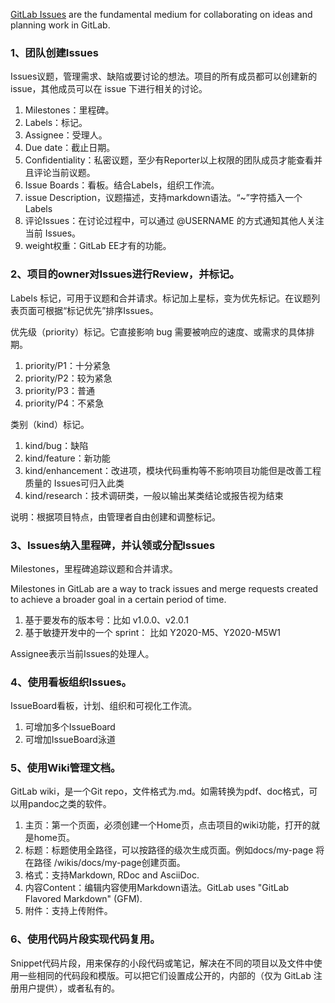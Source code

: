 



[GitLab Issues](https://docs.gitlab.com/ce/user/project/issues/index.html) are the fundamental medium for collaborating on ideas and planning work in GitLab.

### 1、团队创建Issues

Issues议题，管理需求、缺陷或要讨论的想法。项目的所有成员都可以创建新的 issue，其他成员可以在 issue 下进行相关的讨论。

1. Milestones：里程碑。
2. Labels：标记。
3. Assignee：受理人。
4. Due date：截止日期。
5. Confidentiality：私密议题，至少有Reporter以上权限的团队成员才能查看并且评论当前议题。
6. Issue Boards：看板。结合Labels，组织工作流。
7. issue Description，议题描述，支持markdown语法。“~”字符插入一个Labels
8. 评论Issues：在讨论过程中，可以通过 @USERNAME 的方式通知其他人关注当前 Issues。
9. weight权重：GitLab EE才有的功能。

### 2、项目的owner对Issues进行Review，并标记。

Labels 标记，可用于议题和合并请求。标记加上星标，变为优先标记。在议题列表页面可根据“标记优先”排序Issues。

优先级（priority）标记。它直接影响 bug 需要被响应的速度、或需求的具体排期。 

1. priority/P1：十分紧急
2. priority/P2：较为紧急
3. priority/P3：普通
4. priority/P4：不紧急

类别（kind）标记。

1. kind/bug：缺陷
2. kind/feature：新功能
3. kind/enhancement：改进项，模块代码重构等不影响项目功能但是改善工程质量的 Issues可归入此类
4. kind/research：技术调研类，一般以输出某类结论或报告视为结束

说明：根据项目特点，由管理者自由创建和调整标记。

### 3、Issues纳入里程碑，并认领或分配Issues

Milestones，里程碑追踪议题和合并请求。

Milestones in GitLab are a way to track issues and merge requests created to achieve a broader goal in a certain period of time.

1. 基于要发布的版本号：比如 v1.0.0、v2.0.1
2. 基于敏捷开发中的一个 sprint： 比如 Y2020-M5、Y2020-M5W1

Assignee表示当前Issues的处理人。

### 4、使用看板组织Issues。

IssueBoard看板，计划、组织和可视化工作流。

1. 可增加多个IssueBoard
2. 可增加IssueBoard泳道

### 5、使用Wiki管理文档。

GitLab wiki，是一个Git repo，文件格式为.md。如需转换为pdf、doc格式，可以用pandoc之类的软件。

1. 主页：第一个页面，必须创建一个Home页，点击项目的wiki功能，打开的就是home页。
2. 标题：标题使用全路径，可以按路径的级次生成页面。例如docs/my-page 将在路径 /wikis/docs/my-page创建页面。
3. 格式：支持Markdown, RDoc and AsciiDoc. 
4. 内容Content：编辑内容使用Markdown语法。GitLab uses "GitLab Flavored Markdown" (GFM).
5. 附件：支持上传附件。

### 6、使用代码片段实现代码复用。

Snippet代码片段，用来保存的小段代码或笔记，解决在不同的项目以及文件中使用一些相同的代码段和模版。可以把它们设置成公开的，内部的（仅为 GitLab 注册用户提供），或者私有的。